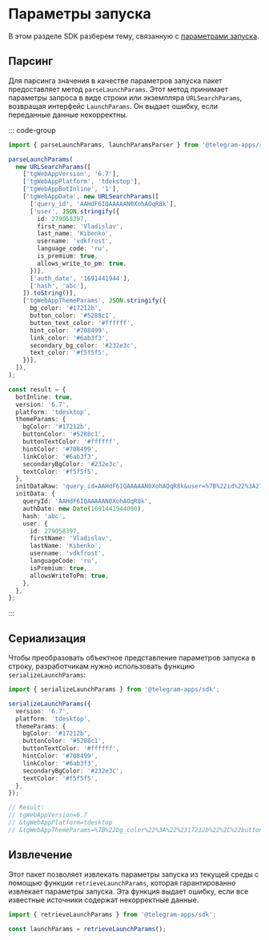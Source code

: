 # Параметры запуска

В этом разделе SDK разберем тему, связанную
с [параметрами запуска](../../../platform/launch-parameters.md).

## Парсинг

Для парсинга значения в качестве параметров запуска пакет предоставляет метод `parseLaunchParams`. Этот
метод принимает параметры запроса в виде строки или экземпляра `URLSearchParams`, возвращая
интерфейс `LaunchParams`. Он выдает ошибку, если переданные данные некорректны.

::: code-group

```typescript [Usage example]
import { parseLaunchParams, launchParamsParser } from '@telegram-apps/sdk';

parseLaunchParams(
  new URLSearchParams([
    ['tgWebAppVersion', '6.7'],
    ['tgWebAppPlatform', 'tdekstop'],
    ['tgWebAppBotInline', '1'],
    ['tgWebAppData', new URLSearchParams([
      ['query_id', 'AAHdF6IQAAAAAN0XohAOqR8k'],
      ['user', JSON.stringify({
        id: 279058397,
        first_name: 'Vladislav',
        last_name: 'Kibenko',
        username: 'vdkfrost',
        language_code: 'ru',
        is_premium: true,
        allows_write_to_pm: true,
      })],
      ['auth_date', '1691441944'],
      ['hash', 'abc'],
    ]).toString()],
    ['tgWebAppThemeParams', JSON.stringify({
      bg_color: '#17212b',
      button_color: '#5288c1',
      button_text_color: '#ffffff',
      hint_color: '#708499',
      link_color: '#6ab3f3',
      secondary_bg_color: '#232e3c',
      text_color: '#f5f5f5',
    })],
  ]),
);
```

```typescript [Expected result]
const result = {
  botInline: true,
  version: '6.7',
  platform: 'tdesktop',
  themeParams: {
    bgColor: '#17212b',
    buttonColor: '#5288c1',
    buttonTextColor: '#ffffff',
    hintColor: '#708499',
    linkColor: '#6ab3f3',
    secondaryBgColor: '#232e3c',
    textColor: '#f5f5f5',
  },
  initDataRaw: 'query_id=AAHdF6IQAAAAAN0XohAOqR8k&user=%7B%22id%22%3A279058397%2C%22first_name%22%3A%22Vladislav%22%2C%22last_name%22%3A%22Kibenko%22%2C%22username%22%3A%22vdkfrost%22%2C%22language_code%22%3A%22ru%22%2C%22is_premium%22%3Atrue%2C%22allows_write_to_pm%22%3Atrue%7D&auth_date=1691441944&hash=abc',
  initData: {
    queryId: 'AAHdF6IQAAAAAN0XohAOqR8k',
    authDate: new Date(1691441944000),
    hash: 'abc',
    user: {
      id: 279058397,
      firstName: 'Vladislav',
      lastName: 'Kibenko',
      username: 'vdkfrost',
      languageCode: 'ru',
      isPremium: true,
      allowsWriteToPm: true,
    },
  },
};
```

:::

## Сериализация

Чтобы преобразовать объектное представление параметров запуска в строку, разработчикам нужно использовать
функцию `serializeLaunchParams`:

```typescript
import { serializeLaunchParams } from '@telegram-apps/sdk';

serializeLaunchParams({
  version: '6.7',
  platform: 'tdesktop',
  themeParams: {
    bgColor: '#17212b',
    buttonColor: '#5288c1',
    buttonTextColor: '#ffffff',
    hintColor: '#708499',
    linkColor: '#6ab3f3',
    secondaryBgColor: '#232e3c',
    textColor: '#f5f5f5',
  },
});

// Result:
// tgWebAppVersion=6.7
// &tgWebAppPlatform=tdesktop
// &tgWebAppThemeParams=%7B%22bg_color%22%3A%22%2317212b%22%2C%22button_color%22%3A%22%235288c1%22%2C%22button_text_color%22%3A%22%23ffffff%22%2C%22hint_color%22%3A%22%23708499%22%2C%22link_color%22%3A%22%236ab3f3%22%2C%22secondary_bg_color%22%3A%22%23232e3c%22%2C%22text_color%22%3A%22%23f5f5f5%22%7D
```

## Извлечение

Этот пакет позволяет извлекать параметры запуска из текущей среды с помощью функции `retrieveLaunchParams`, которая гарантированно извлекает параметры запуска. Эта функция
выдает ошибку, если все известные источники содержат некорректные данные.

```typescript
import { retrieveLaunchParams } from '@telegram-apps/sdk';

const launchParams = retrieveLaunchParams();
```
